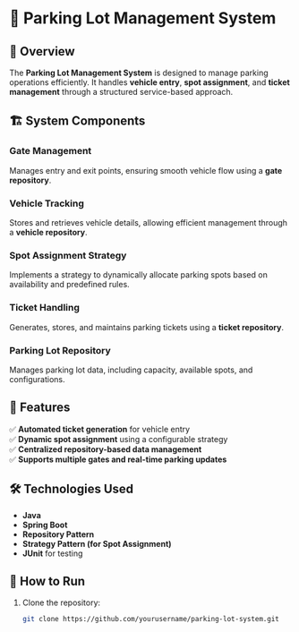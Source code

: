# 🚗 Parking Lot Management System

## 📌 Overview
The **Parking Lot Management System** is designed to manage parking operations efficiently. It handles **vehicle entry**, **spot assignment**, and **ticket management** through a structured service-based approach.

## 🏗️ System Components

### **Gate Management**
Manages entry and exit points, ensuring smooth vehicle flow using a **gate repository**.

### **Vehicle Tracking**
Stores and retrieves vehicle details, allowing efficient management through a **vehicle repository**.

### **Spot Assignment Strategy**
Implements a strategy to dynamically allocate parking spots based on availability and predefined rules.

### **Ticket Handling**
Generates, stores, and maintains parking tickets using a **ticket repository**.

### **Parking Lot Repository**
Manages parking lot data, including capacity, available spots, and configurations.

## 🚀 Features
✅ **Automated ticket generation** for vehicle entry  
✅ **Dynamic spot assignment** using a configurable strategy  
✅ **Centralized repository-based data management**  
✅ **Supports multiple gates and real-time parking updates**  

## 🛠️ Technologies Used
- **Java**
- **Spring Boot**
- **Repository Pattern**
- **Strategy Pattern (for Spot Assignment)**
- **JUnit** for testing  

## 📖 How to Run
1. Clone the repository:  
   ```sh
   git clone https://github.com/yourusername/parking-lot-system.git
